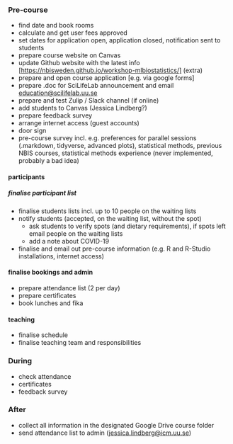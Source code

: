 ### Pre-course
- find date and book rooms
- calculate and get user fees approved
- set dates for application open, application closed, notification sent to students
- prepare course website on Canvas
- update Github website with the latest info [https://nbisweden.github.io/workshop-mlbiostatistics/] (extra)
- prepare and open course application [e.g. via google forms]
- prepare .doc for SciLifeLab announcement and email education@scilifelab.uu.se
- prepare and test Zulip / Slack channel (if online)
- add students to Canvas (Jessica Lindberg?)
- prepare feedback survey
- arrange internet access (guest accounts)
- door sign
- pre-course survey incl. e.g. preferences for parallel sessions (.markdown, tidyverse, advanced plots), statistical methods, previous NBIS courses, statistical methods experience (never implemented, probably a bad idea)

#### participants
##### finalise participant list
- finalise students lists incl. up to 10 people on the waiting lists
- notify students (accepted, on the waiting list, without the spot)
  - ask students to verify spots (and dietary requirements), if spots left email people on the waiting lists
  - add a note about COVID-19
- finalise and email out pre-course information (e.g. R and R-Studio installations, internet access)  

#### finalise bookings and admin
- prepare attendance list (2 per day)
- prepare certificates
- book lunches and fika

#### teaching
- finalise schedule
- finalise teaching team and responsibilities

### During
- check attendance
- certificates
- feedback survey

### After
- collect all information in the designated Google Drive course folder
- send attendance list to admin (jessica.lindberg@icm.uu.se)
